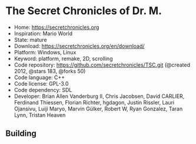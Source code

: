 # The Secret Chronicles of Dr. M.

- Home: https://secretchronicles.org
- Inspiration: Mario World
- State: mature
- Download: https://secretchronicles.org/en/download/
- Platform: Windows, Linux
- Keyword: platform, remake, 2D, scrolling
- Code repository: https://github.com/secretchronicles/TSC.git (@created 2012, @stars 183, @forks 50)
- Code language: C++
- Code license: GPL-3.0
- Code dependency: SDL
- Developer: Brian Allen Vanderburg II, Chris Jacobsen, David CARLIER, Ferdinand Thiessen, Florian Richter, hgdagon, Justin Rissler, Lauri Ojansivu, Luiji Maryo, Marvin Gülker, Robert W, Ryan Gonzalez, Taran Lynn, Tristan Heaven

## Building
